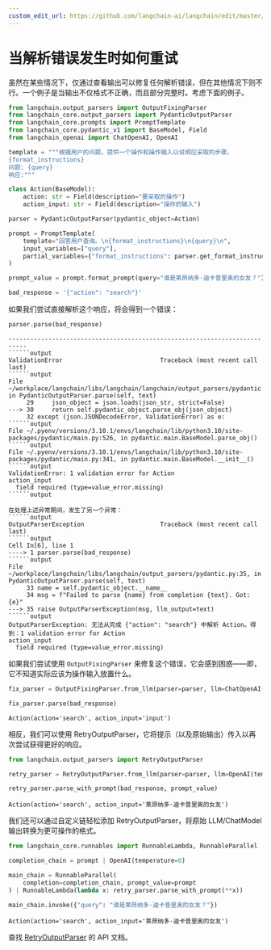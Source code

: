 ```yaml
---
custom_edit_url: https://github.com/langchain-ai/langchain/edit/master/docs/docs/how_to/output_parser_retry.ipynb
---
```


# 当解析错误发生时如何重试

虽然在某些情况下，仅通过查看输出可以修复任何解析错误，但在其他情况下则不行。一个例子是当输出不仅格式不正确，而且部分完整时。考虑下面的例子。

```python
from langchain.output_parsers import OutputFixingParser
from langchain_core.output_parsers import PydanticOutputParser
from langchain_core.prompts import PromptTemplate
from langchain_core.pydantic_v1 import BaseModel, Field
from langchain_openai import ChatOpenAI, OpenAI
```

```python
template = """根据用户的问题，提供一个操作和操作输入以说明应采取的步骤。
{format_instructions}
问题: {query}
响应:"""

class Action(BaseModel):
    action: str = Field(description="要采取的操作")
    action_input: str = Field(description="操作的输入")

parser = PydanticOutputParser(pydantic_object=Action)
```

```python
prompt = PromptTemplate(
    template="回答用户查询。\n{format_instructions}\n{query}\n",
    input_variables=["query"],
    partial_variables={"format_instructions": parser.get_format_instructions()},
)
```

```python
prompt_value = prompt.format_prompt(query="谁是莱昂纳多·迪卡普里奥的女友？")
```

```python
bad_response = '{"action": "search"}'
```

如果我们尝试直接解析这个响应，将会得到一个错误：

```python
parser.parse(bad_response)
```

```output
---------------------------------------------------------------------------
``````output
ValidationError                           Traceback (most recent call last)
``````output
File ~/workplace/langchain/libs/langchain/langchain/output_parsers/pydantic.py:30, in PydanticOutputParser.parse(self, text)
     29     json_object = json.loads(json_str, strict=False)
---> 30     return self.pydantic_object.parse_obj(json_object)
     32 except (json.JSONDecodeError, ValidationError) as e:
``````output
File ~/.pyenv/versions/3.10.1/envs/langchain/lib/python3.10/site-packages/pydantic/main.py:526, in pydantic.main.BaseModel.parse_obj()
``````output
File ~/.pyenv/versions/3.10.1/envs/langchain/lib/python3.10/site-packages/pydantic/main.py:341, in pydantic.main.BaseModel.__init__()
``````output
ValidationError: 1 validation error for Action
action_input
  field required (type=value_error.missing)
``````output

在处理上述异常期间，发生了另一个异常：
``````output
OutputParserException                     Traceback (most recent call last)
``````output
Cell In[6], line 1
----> 1 parser.parse(bad_response)
``````output
File ~/workplace/langchain/libs/langchain/output_parsers/pydantic.py:35, in PydanticOutputParser.parse(self, text)
     33 name = self.pydantic_object.__name__
     34 msg = f"Failed to parse {name} from completion {text}. Got: {e}"
---> 35 raise OutputParserException(msg, llm_output=text)
``````output
OutputParserException: 无法从完成 {"action": "search"} 中解析 Action。得到：1 validation error for Action
action_input
  field required (type=value_error.missing)
```

如果我们尝试使用 `OutputFixingParser` 来修复这个错误，它会感到困惑——即，它不知道实际应该为操作输入放置什么。

```python
fix_parser = OutputFixingParser.from_llm(parser=parser, llm=ChatOpenAI())
```

```python
fix_parser.parse(bad_response)
```

```output
Action(action='search', action_input='input')
```

相反，我们可以使用 RetryOutputParser，它将提示（以及原始输出）传入以再次尝试获得更好的响应。

```python
from langchain.output_parsers import RetryOutputParser
```

```python
retry_parser = RetryOutputParser.from_llm(parser=parser, llm=OpenAI(temperature=0))
```

```python
retry_parser.parse_with_prompt(bad_response, prompt_value)
```

```output
Action(action='search', action_input='莱昂纳多·迪卡普里奥的女友')
```

我们还可以通过自定义链轻松添加 RetryOutputParser，将原始 LLM/ChatModel 输出转换为更可操作的格式。

```python
from langchain_core.runnables import RunnableLambda, RunnableParallel

completion_chain = prompt | OpenAI(temperature=0)

main_chain = RunnableParallel(
    completion=completion_chain, prompt_value=prompt
) | RunnableLambda(lambda x: retry_parser.parse_with_prompt(**x))

main_chain.invoke({"query": "谁是莱昂纳多·迪卡普里奥的女友？"})
```
```output
Action(action='search', action_input='莱昂纳多·迪卡普里奥的女友')
```
查找 [RetryOutputParser](https://api.python.langchain.com/en/latest/output_parsers/langchain.output_parsers.retry.RetryOutputParser.html#langchain.output_parsers.retry.RetryOutputParser) 的 API 文档。